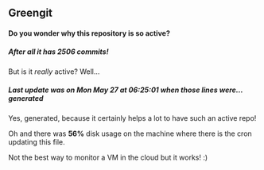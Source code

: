 ## Greengit

#### Do you wonder why this repository is so active?

##### After all it has 2506 commits!

But is it *really* active? Well...

##### Last update was on Mon May 27 at 06:25:01 when those lines were... generated

Yes, generated, because it certainly helps a lot to have such an active repo!

Oh and there was **56%** disk usage on the machine
where there is the cron updating this file.

Not the best way to monitor a VM in the cloud but it works! :)
